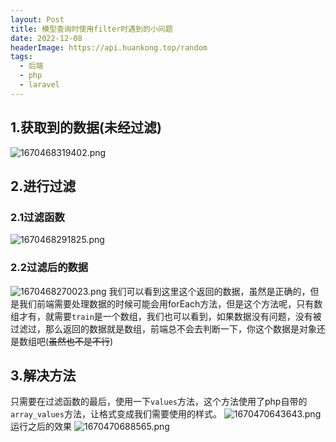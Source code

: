 ```yaml
---
layout: Post
title: 模型查询时使用filter时遇到的小问题
date: 2022-12-08
headerImage: https://api.huankong.top/random
tags:
  - 后端
  - php
  - laravel
---
```


## 1.获取到的数据(未经过滤)

![1670468319402.png](https://img.huankong.top/i/2022/12/08/639152e39d81d.png)

## 2.进行过滤

### 2.1过滤函数

![1670468291825.png](https://img.huankong.top/i/2022/12/08/639152c7a1170.png)

### 2.2过滤后的数据

![1670468270023.png](https://img.huankong.top/i/2022/12/08/639152b26a2e9.png)
我们可以看到这里这个返回的数据，虽然是正确的，但是我们前端需要处理数据的时候可能会用forEach方法，但是这个方法呢，只有数组才有，就需要`train`是一个数组，我们也可以看到，如果数据没有问题，没有被过滤过，那么返回的数据就是数组，前端总不会去判断一下，你这个数据是对象还是数组吧(~~虽然也不是不行~~)

## 3.解决方法

只需要在过滤函数的最后，使用一下`values`方法，这个方法使用了php自带的`array_values`方法，让格式变成我们需要使用的样式。
![1670470643643.png](https://img.huankong.top/i/2022/12/08/63915bf79b19b.png)
运行之后的效果
![1670470688565.png](https://img.huankong.top/i/2022/12/08/63915c2427823.png)
